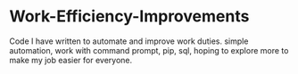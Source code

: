 # Work-Efficiency-Improvements
Code I have written to automate and improve work duties. 
simple automation, work with command prompt, pip, sql, hoping to explore more to make my job easier for everyone. 
